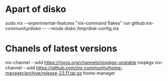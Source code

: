 # Apart of disko
sudo nix --experimental-features "nix-command flakes" run github:nix-community/disko -- --mode disko /tmp/disk-config.nix

# Chanels of latest versions
nix-channel --add https://nixos.org/channels/nixpkgs-unstable nixpkgs
nix-channel --add https://github.com/nix-community/home-manager/archive/release-23.11.tar.gz home-manager
